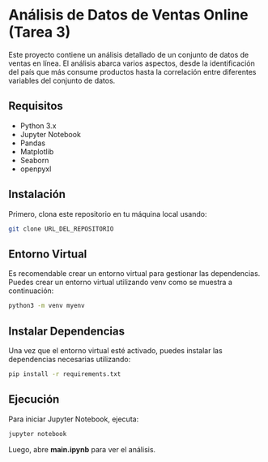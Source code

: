 # Análisis de Datos de Ventas Online (Tarea 3)

Este proyecto contiene un análisis detallado de un conjunto de datos de ventas en línea. El análisis abarca varios aspectos, desde la identificación del país que más consume productos hasta la correlación entre diferentes variables del conjunto de datos.

## Requisitos

- Python 3.x
- Jupyter Notebook
- Pandas
- Matplotlib
- Seaborn
- openpyxl

## Instalación

Primero, clona este repositorio en tu máquina local usando:

```bash
git clone URL_DEL_REPOSITORIO
```

## Entorno Virtual

Es recomendable crear un entorno virtual para gestionar las dependencias. Puedes crear un entorno virtual utilizando venv como se muestra a continuación:

```bash
python3 -m venv myenv
```

## Instalar Dependencias
Una vez que el entorno virtual esté activado, puedes instalar las dependencias necesarias utilizando:
```bash
pip install -r requirements.txt
```



## Ejecución
Para iniciar Jupyter Notebook, ejecuta:

```bash
jupyter notebook
```

Luego, abre **main.ipynb** para ver el análisis.


